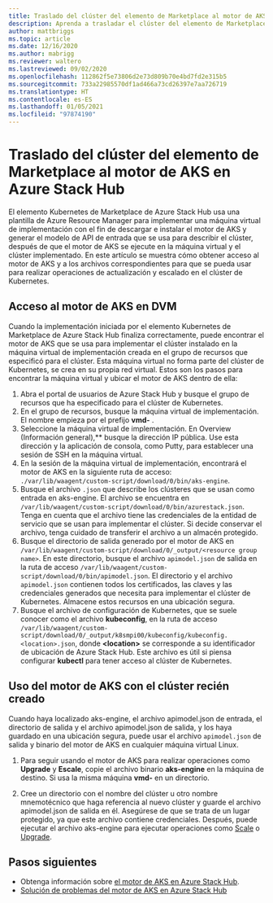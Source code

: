 ```yaml
---
title: Traslado del clúster del elemento de Marketplace al motor de AKS en Azure Stack Hub
description: Aprenda a trasladar el clúster del elemento de Marketplace al motor de AKS en Azure Stack Hub.
author: mattbriggs
ms.topic: article
ms.date: 12/16/2020
ms.author: mabrigg
ms.reviewer: waltero
ms.lastreviewed: 09/02/2020
ms.openlocfilehash: 112862f5e73806d2e73d809b70e4bd7fd2e315b5
ms.sourcegitcommit: 733a22985570df1ad466a73cd26397e7aa726719
ms.translationtype: HT
ms.contentlocale: es-ES
ms.lasthandoff: 01/05/2021
ms.locfileid: "97874190"
---
```

# <a name="move-your-marketplace-item-cluster-to-the-aks-engine-on-azure-stack-hub"></a>Traslado del clúster del elemento de Marketplace al motor de AKS en Azure Stack Hub

El elemento Kubernetes de Marketplace de Azure Stack Hub usa una plantilla de Azure Resource Manager para implementar una máquina virtual de implementación con el fin de descargar e instalar el motor de AKS y generar el modelo de API de entrada que se usa para describir el clúster, después de que el motor de AKS se ejecute en la máquina virtual y el clúster implementado. En este artículo se muestra cómo obtener acceso al motor de AKS y a los archivos correspondientes para que se pueda usar para realizar operaciones de actualización y escalado en el clúster de Kubernetes.

## <a name="access-aks-engine-in-the-dvm"></a>Acceso al motor de AKS en DVM

Cuando la implementación iniciada por el elemento Kubernetes de Marketplace de Azure Stack Hub finaliza correctamente, puede encontrar el motor de AKS que se usa para implementar el clúster instalado en la máquina virtual de implementación creada en el grupo de recursos que especificó para el clúster. Esta máquina virtual no forma parte del clúster de Kubernetes, se crea en su propia red virtual. Estos son los pasos para encontrar la máquina virtual y ubicar el motor de AKS dentro de ella:

1.  Abra el portal de usuarios de Azure Stack Hub y busque el grupo de recursos que ha especificado para el clúster de Kubernetes.
2.  En el grupo de recursos, busque la máquina virtual de implementación. El nombre empieza por el prefijo **vmd-** .
3.  Seleccione la máquina virtual de implementación. En Overview (Información general),** busque la dirección IP pública. Use esta dirección y la aplicación de consola, como Putty, para establecer una sesión de SSH en la máquina virtual.
4.  En la sesión de la máquina virtual de implementación, encontrará el motor de AKS en la siguiente ruta de acceso: `./var/lib/waagent/custom-script/download/0/bin/aks-engine`.
5.  Busque el archivo `.json` que describe los clústeres que se usan como entrada en aks-engine. El archivo se encuentra en `/var/lib/waagent/custom-script/download/0/bin/azurestack.json`. Tenga en cuenta que el archivo tiene las credenciales de la entidad de servicio que se usan para implementar el clúster. Si decide conservar el archivo, tenga cuidado de transferir el archivo a un almacén protegido.
6.  Busque el directorio de salida generado por el motor de AKS en `/var/lib/waagent/custom-script/download/0/_output/<resource group name>`. En este directorio, busque el archivo `apimodel.json` de salida en la ruta de acceso `/var/lib/waagent/custom-script/download/0/bin/apimodel.json`. El directorio y el archivo `apimodel.json` contienen todos los certificados, las claves y las credenciales generados que necesita para implementar el clúster de Kubernetes. Almacene estos recursos en una ubicación segura.
7.  Busque el archivo de configuración de Kubernetes, que se suele conocer como el archivo **kubeconfig**, en la ruta de acceso `/var/lib/waagent/custom-script/download/0/_output/k8smpi00/kubeconfig/kubeconfig.<location>.json`, donde **\<location>** se corresponde a su identificador de ubicación de Azure Stack Hub. Este archivo es útil si piensa configurar **kubectl** para tener acceso al clúster de Kubernetes.


## <a name="use-the-aks-engine-with-your-newly-created-cluster"></a>Uso del motor de AKS con el clúster recién creado

Cuando haya localizado aks-engine, el archivo apimodel.json de entrada, el directorio de salida y el archivo apimodel.json de salida, y los haya guardado en una ubicación segura, puede usar el archivo `apimodel.json` de salida y binario del motor de AKS en cualquier máquina virtual Linux.

1.  Para seguir usando el motor de AKS para realizar operaciones como **Upgrade** y **Escale**, copie el archivo binario **aks-engine** en la máquina de destino. Si usa la misma máquina **vmd-** en un directorio.

2.  Cree un directorio con el nombre del clúster u otro nombre mnemotécnico que haga referencia al nuevo clúster y guarde el archivo apimodel.json de salida en él. Asegúrese de que se trata de un lugar protegido, ya que este archivo contiene credenciales. Después, puede ejecutar el archivo aks-engine para ejecutar operaciones como [Scale](azure-stack-kubernetes-aks-engine-scale.md) o [Upgrade](azure-stack-kubernetes-aks-engine-upgrade.md).

## <a name="next-steps"></a>Pasos siguientes

- Obtenga información sobre [el motor de AKS en Azure Stack Hub](azure-stack-kubernetes-aks-engine-overview.md).  
- [Solución de problemas del motor de AKS en Azure Stack Hub](azure-stack-kubernetes-aks-engine-troubleshoot.md)  
